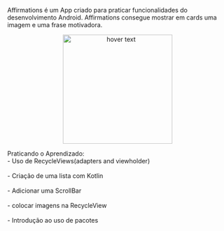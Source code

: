 Affirmations é um App criado para praticar funcionalidades do desenvolvimento Android. Affirmations consegue mostrar em cards uma imagem e uma frase motivadora.
<p align="center">
  <img src="https://cdn.discordapp.com/attachments/397544936758837259/888130539003977820/Screenshot_20210916-153414_Affirmations.jpg" width="250" title="hover text">
</p>

Praticando o Aprendizado: 
<br />- Uso de RecycleViews(adapters and viewholder)<br /> 
<br />- Criação de uma lista com Kotlin <br />
<br />- Adicionar uma ScrollBar<br />
<br />- colocar imagens na RecycleView <br />
<br />- Introdução ao uso de pacotes <br />
